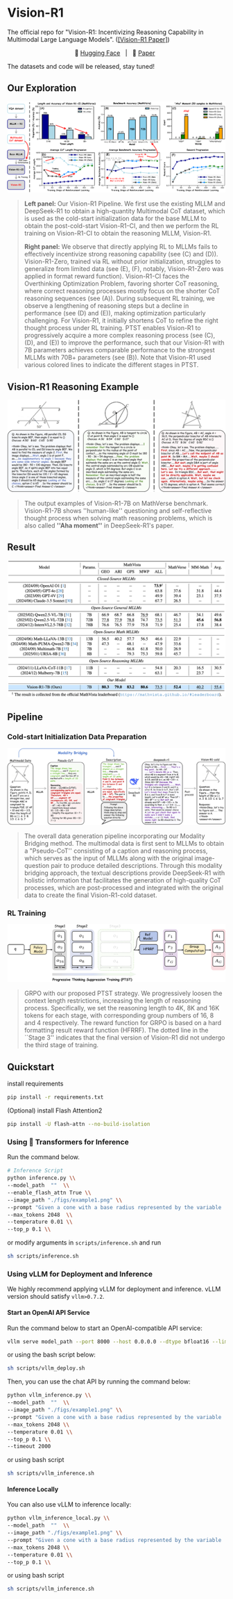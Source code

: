 # Vision-R1

The official repo for "Vision-R1: Incentivizing Reasoning Capability in Multimodal Large Language Models". (<a href="https://github.com/Osilly/Vision-R1/blob/main/Vision-R1.pdf">[Vision-R1 Paper]</a>)  

<p align="center">
       🤗 <a href="">Hugging Face</a>&nbsp&nbsp | &nbsp&nbsp📑 <a href="https://arxiv.org/abs/2503.06749">Paper</a>&nbsp&nbsp
</p> 

The datasets and code will be released, stay tuned!

## Our Exploration

![](figs/exploration.png)

> **Left panel:** Our Vision-R1 Pipeline. We first use the existing MLLM and DeepSeek-R1 to obtain a high-quantity Multimodal CoT dataset, which is used as the cold-start initialization data for the base MLLM to obtain the post-cold-start Vision-R1-CI, and then we perform the RL training on Vision-R1-CI to obtain the reasoning MLLM, Vision-R1.
> 
> **Right panel:** We observe that directly applying RL to MLLMs fails to effectively incentivize  strong reasoning capability (see (C) and (D)).  Vision-R1-Zero, trained via RL without prior initialization, struggles to generalize from limited data (see (E), (F), notably, Vision-R1-Zero was applied in format reward function). Vision-R1-CI faces the Overthinking Optimization Problem, favoring shorter CoT reasoning, where correct reasoning processes mostly focus on the shorter CoT reasoning sequences (see (A)). During subsequent RL training, we observe a lengthening of reasoning steps but a decline in performance (see (D) and (E)), making optimization particularly challenging. For Vision-R1, it initially shortens CoT to refine the right thought process under RL training. PTST enables Vision-R1 to progressively acquire a more complex reasoning process (see (C), (D), and (E)) to improve the performance, such that our Vision-R1 with 7B parameters achieves comparable performance to the strongest MLLMs with 70B+ parameters (see (B)). Note that Vision-R1 used various colored lines to indicate the different stages in PTST.

## Vision-R1 Reasoning Example

![](figs/reasoning_example.png)

> The output examples of Vision-R1-7B on MathVerse benchmark. Vision-R1-7B shows ''human-like'' questioning and self-reflective thought process when solving math reasoning problems, which is also called **''Aha moment''** in DeepSeek-R1's paper.

## Result

![](figs/result_7B.png)

## Pipeline

### Cold-start Initialization Data Preparation 

![](figs/data_pipeline.png)

> The overall data generation pipeline incorporating our Modality Bridging method. The multimodal data is first sent to MLLMs to obtain a "Pseudo-CoT'' consisting of a caption and reasoning process, which serves as the input of MLLMs along with the original image-question pair to produce detailed descriptions. Through this modality bridging approach, the textual descriptions provide DeepSeek-R1 with holistic information that facilitates the generation of high-quality CoT processes, which are post-processed and integrated with the original data to create the final Vision-R1-cold dataset.

### RL Training

![](figs/PTST.png)

> GRPO with our proposed PTST strategy.  We progressively loosen the context length restrictions, increasing the length of reasoning process. Specifically, we set the reasoning length to 4K, 8K and 16K tokens for each stage, with corresponding group numbers of 16, 8 and 4 respectively. The reward function for GRPO is based on a hard formatting result reward function (HFRRF). The dotted line in the ``Stage 3'' indicates that the final version of Vision-R1 did not undergo the third stage of training.

## Quickstart

install requirements

```bash
pip install -r requirements.txt
```

(Optional) install Flash Attention2

```bash
pip install -U flash-attn --no-build-isolation
```


### Using 🤗  Transformers for Inference

Run the command below.

```bash
# Inference Script
python inference.py \\
--model_path  ""  \\
--enable_flash_attn True \\
--image_path "./figs/example1.png" \\
--prompt "Given a cone with a base radius represented by the variable 'r' (r = 1) and a slant height represented by the variable 's' (s = 3), determine the lateral surface area using variables.\nChoices:\nA: 2π\nB: 3π\nC: 6π\nD: 8π" \\
--max_tokens 2048  \\
--temperature 0.01 \\
--top_p 0.1 \\
```
or modify arguments in `scripts/inference.sh` and run
```bash
sh scripts/inference.sh
```

### Using vLLM for Deployment and Inference

We highly recommend applying vLLM for deployment and inference. vLLM version should satisfy `vllm>0.7.2`.

#### Start an OpenAI API Service

Run the command below to start an OpenAI-compatible API service:

```bash
vllm serve model_path --port 8000 --host 0.0.0.0 --dtype bfloat16 --limit-mm-per-prompt image=5
```
or using the bash script below:
```bash
sh scripts/vllm_deploy.sh
```

Then, you can use the chat API by running the command below:

```bash
python vllm_inference.py \\
--model_path  ""  \\
--image_path "./figs/example1.png" \\
--prompt "Given a cone with a base radius represented by the variable 'r' (r = 1) and a slant height represented by the variable 's' (s = 3), determine the lateral surface area using variables.\nChoices:\nA: 2π\nB: 3π\nC: 6π\nD: 8π" \\
--max_tokens 2048 \\
--temperature 0.01 \\
--top_p 0.1 \\
--timeout 2000 
```
or using bash script
```bash
sh scripts/vllm_inference.sh
```

#### Inference Locally

You can also use vLLM to inference locally:

```bash
python vllm_inference_local.py \\
--model_path  ""  \\
--image_path "./figs/example1.png" \\
--prompt "Given a cone with a base radius represented by the variable 'r' (r = 1) and a slant height represented by the variable 's' (s = 3), determine the lateral surface area using variables.\nChoices:\nA: 2π\nB: 3π\nC: 6π\nD: 8π" \\
--max_tokens 2048 \\
--temperature 0.01 \\
--top_p 0.1 \\
```

or using bash script
```bash
sh scripts/vllm_inference.sh
```
